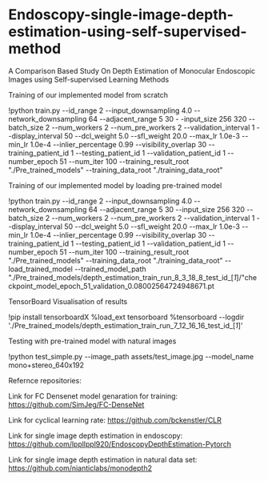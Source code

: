 # Endoscopy-single-image-depth-estimation-using-self-supervised-method
A Comparison Based Study On Depth Estimation of Monocular Endoscopic  Images using Self-supervised Learning Methods

Training of our implemented model from scratch

!python train.py --id_range 2 --input_downsampling 4.0 --network_downsampling 64 --adjacent_range 5 30 
           -      -input_size 256 320 --batch_size 2 --num_workers 2 --num_pre_workers 2 --validation_interval 1 
                 --display_interval 50  --dcl_weight 5.0 --sfl_weight 20.0 --max_lr 1.0e-3 --min_lr 1.0e-4 
                 --inlier_percentage 0.99 --visibility_overlap 30 --training_patient_id 1 --testing_patient_id 1 
                 --validation_patient_id 1 --number_epoch 51 --num_iter 100   --training_result_root "./Pre_trained_models" 
                 --training_data_root "./training_data_root"
                 
Training of our implemented model by loading pre-trained model

!python train.py --id_range 2 --input_downsampling 4.0 --network_downsampling 64 --adjacent_range 5 30 
                 --input_size 256 320 --batch_size 2 --num_workers 2 --num_pre_workers 2 --validation_interval 1 
                 --display_interval 50  --dcl_weight 5.0 --sfl_weight 20.0 --max_lr 1.0e-3 --min_lr 1.0e-4 
                 --inlier_percentage 0.99 --visibility_overlap 30 --training_patient_id 1 --testing_patient_id 1 
                 --validation_patient_id 1 --number_epoch 51 --num_iter 100   --training_result_root "./Pre_trained_models" 
                 --training_data_root "./training_data_root" --load_trained_model
                 --trained_model_path "./Pre_trained_models/depth_estimation_train_run_8_3_18_8_test_id_[_1_]/"checkpoint_model_epoch_51_validation_0.08002564724948671.pt
                 
TensorBoard Visualisation of results

!pip install tensorboardX
%load_ext tensorboard
%tensorboard --logdir './Pre_trained_models/depth_estimation_train_run_7_12_16_16_test_id_[_1_]'

Testing with pre-trained model with natural images

!python test_simple.py --image_path assets/test_image.jpg --model_name mono+stereo_640x192

Refernce repositories:

Link for FC Densenet model genaration for training: 
https://github.com/SimJeg/FC-DenseNet   

Link for cyclical learning rate: 
https://github.com/bckenstler/CLR       

Link for single image depth estimation in endoscopy: 
https://github.com/lppllppl920/EndoscopyDepthEstimation-Pytorch  

Link for single image depth estimation in natural data set: 
https://github.com/nianticlabs/monodepth2
